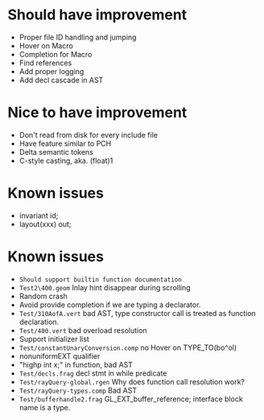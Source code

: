 # Should have improvement
- Proper file ID handling and jumping
- Hover on Macro
- Completion for Macro
- Find references
- Add proper logging
- Add decl cascade in AST

# Nice to have improvement
- Don't read from disk for every include file
- Have feature similar to PCH
- Delta semantic tokens
- C-style casting, aka. (float)1

# Known issues
- invariant id;
- layout(xxx) out;

# Known issues
- `Should support builtin function documentation`
- `Test2\400.geom` Inlay hint disappear during scrolling
- Random crash
- Avoid provide completion if we are typing a declarator.
- `Test/310AofA.vert` bad AST, type constructor call is treated as function declaration.
- `Test/400.vert` bad overload resolution
- Support initializer list
- `Test/constantUnaryConversion.comp` no Hover on TYPE_TO(bo^ol)
- nonuniformEXT qualifier
- "highp int x;" in function, bad AST
- `Test/decls.frag` decl stmt in while predicate
- `Test/rayQuery-global.rgen` Why does function call resolution work?
- `Test/rayQuery-types.comp` Bad AST
- `Test/bufferhandle2.frag` GL_EXT_buffer_reference; interface block name is a type.